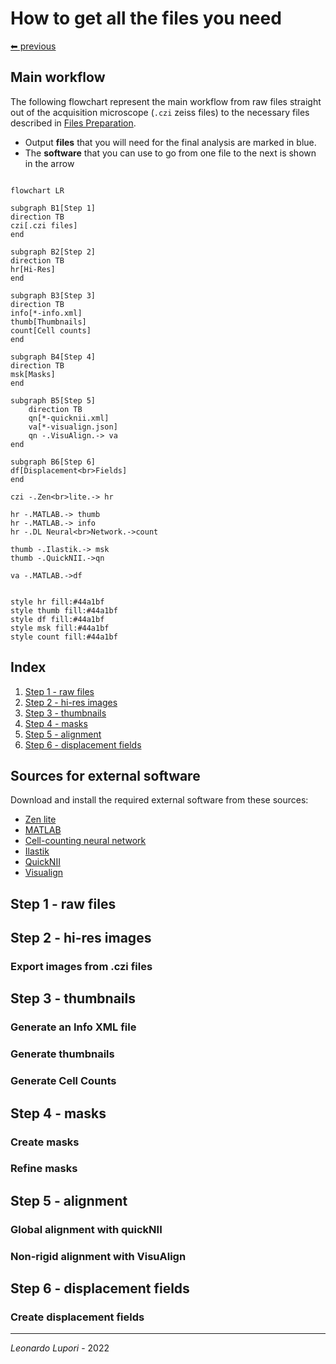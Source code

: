 # How to get all the files you need

[⬅ previous](02_filesPreparation.md)

## Main workflow

The following flowchart represent the main workflow from raw files straight out of the acquisition microscope (`.czi` zeiss files) to the necessary files described in [Files Preparation](02_filesPreparation.md).

- Output **files** that you will need for the final analysis are marked in blue.
- The **software** that you can use to go from one file to the next is shown in the arrow

```mermaid

flowchart LR

subgraph B1[Step 1]
direction TB
czi[.czi files]
end

subgraph B2[Step 2]
direction TB
hr[Hi-Res]
end

subgraph B3[Step 3]
direction TB
info[*-info.xml]
thumb[Thumbnails]
count[Cell counts]
end

subgraph B4[Step 4]
direction TB
msk[Masks]
end

subgraph B5[Step 5]
    direction TB
    qn[*-quicknii.xml]
    va[*-visualign.json]
    qn -.VisuAlign.-> va
end

subgraph B6[Step 6]
df[Displacement<br>Fields]
end

czi -.Zen<br>lite.-> hr

hr -.MATLAB.-> thumb
hr -.MATLAB.-> info
hr -.DL Neural<br>Network.->count

thumb -.Ilastik.-> msk
thumb -.QuickNII.->qn

va -.MATLAB.->df


style hr fill:#44a1bf
style thumb fill:#44a1bf
style df fill:#44a1bf
style msk fill:#44a1bf
style count fill:#44a1bf

```

## Index

1. [Step 1 - raw files](#step-1---raw-files)
2. [Step 2 - hi-res images](#step-2---hi-res-images)
3. [Step 3 - thumbnails](#step-3---thumbnails)
4. [Step 4 - masks](#step-4---masks)
5. [Step 5 - alignment](#step-5---alignment)
6. [Step 6 - displacement fields](#step-6---displacement-fields)

## Sources for external software

Download and install the required external software from these sources:

- [Zen lite](https://www.zeiss.com/microscopy/int/products/microscope-software/zen-lite.html)
- [MATLAB](https://it.mathworks.com/products/matlab.html)
- [Cell-counting neural network](https://github.com/ciampluca/counting_perineuronal_nets)
- [Ilastik](https://www.ilastik.org/)
- [QuickNII](https://www.nitrc.org/projects/quicknii)
- [Visualign](https://www.nitrc.org/projects/visualign/)

## Step 1 - raw files

## Step 2 - hi-res images

### Export images from .czi files

## Step 3 - thumbnails

### Generate an Info XML file

### Generate thumbnails

### Generate Cell Counts

## Step 4 - masks

### Create masks

### Refine masks

## Step 5 - alignment

### Global alignment with quickNII

### Non-rigid alignment with VisuAlign

## Step 6 - displacement fields

### Create displacement fields

---

*Leonardo Lupori* - 2022
